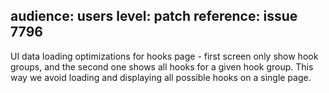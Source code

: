 audience: users
level: patch
reference: issue 7796
---

UI data loading optimizations for hooks page - first screen only show hook groups, and the second one shows all hooks for a given hook group.
This way we avoid loading and displaying all possible hooks on a single page.
